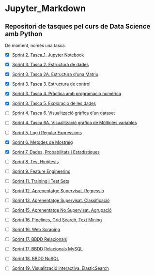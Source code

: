 # Jupyter_Markdown

## Repositori de tasques pel curs de Data Science amb Python


De moment, només una tasca.  

- [x] [Sprint 2. Tasca_1. Jupyter Notebook]('file://./tasca_1/tasca_1.ipynb')
- [x] [Sprint 3. Tasca 2. Estructura de dades]('file://./tasca_2/tasca_2.ipynb')
- [x] [Sprint 3. Tasca 2A. Estructura d'una Matriu]('file://./tasca_2/tasca_2A.ipynb')
- [x] [Sprint 3. Tasca 3. Estructura de control]('file://./tasca_3/tasca_3.ipynb')
- [x] [Sprint 3. Tasca 4. Pràctica amb programació numèrica]('file://./tasca_4/tasca_4.ipynb')
- [x] [Sprint 3. Tasca 5. Exploració de les dades]('file://./tasca_5/tasca_5.ipynb')



- [ ] [Sprint 4. Tasca 6.  Visualització gràfica d'un dataset]('file://./tasca_6/tasca_6.ipynb')
- [ ] [Sprint 4. Tasca 6A. Visualització gràfica de Múltiples variables]('file://./tasca_6/tasca_6A.ipynb')
- [ ] [Sprint 5. Log i Regular Expressions]('file://./tasca_7/tasca_7_log_i_re.ipynb')
- [x] [Sprint 6. Metodes de Mostreig]('file://./WIP/S6_Mètodes_de_mostreig.ipynb')
- [x] [Sprint 7. Dades, Probabilitats i Estadístiques]('file://./WIP/S7_Dades_Probabilitats_i_Estadístiques.ipynb')
- [ ] [Sprint 8. Test Hipòtesis]('file://./WIP/S8_Test_Hipòtesis.ipynb')
- [ ] [Sprint 9. Feature Engineering]('file://./WIP/S9_Feature_Engineering.ipynb')
- [ ] [Sprint 11. Training i Test Sets]('file://./WIP/S11_Training_i_Test_Sets.ipynb')
- [ ] [Sprint 12. Aprenentatge Supervisat. Regressió]('file://./WIP/S12_Aprenentatge_Supervisat_Regressions.ipynb')
- [ ] [Sprint 13. Aprenentatge Supervisat. Classificació]('file://./WIP/S13_Aprenentatge_Supervisat_Classificació.ipynb')
- [ ] [Sprint 15. Aprenentatge No Supervisat. Agrupació]('file://./WIP/S15_Aprenentatge_No_Supervisat_Agrupació.ipynb')
- [ ] [Sprint 16. Pipelines, Grid Search, Text Mining]('file://./WIP/S16_Pipelines_Grid_Search_i_Text_Mining.ipynb')
- [ ] [Sprint 16. Web Scraping]('file://./WIP/S16_Web_Scraping.ipynb')
- [ ] [Sprint 17. BBDD Relacionals]('file://./WIP/S17_Bases_de_Dades_Relacionals.ipynb')
- [ ] [Sprint 17. BBDD Relacionals MySQL]('file://./WIP/S17_Base_de_Dades_MySQL.ipynb')
- [ ] [Sprint 18. BBDD NoSQL]('file://./WIP/S18_Base_de_Dades_NoSQL.ipynb')
- [ ] [Sprint 19. Visualització interactiva. ElasticSearch]('file://./WIP/S19_Visualització_interactiva_amb_ElasticSearch_Stack.ipynb')

